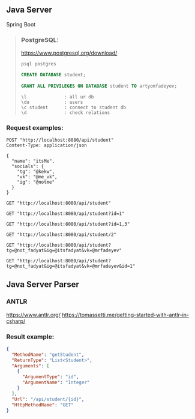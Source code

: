 ## Java Server

Spring Boot

> ### PostgreSQL:
> https://www.postgresql.org/download/
>
>
> ```bash
> psql postgres
> ```
>
>
> ```SQL
> CREATE DATABASE student;
>  
> GRANT ALL PRIVILEGES ON DATABASE student TO artyomfadeyev;
> ```
>
>
> ```
> \l              : all ur db
> \du             : users
> \c student      : connect to student db
> \d              : check relations
> ```

### Request examples:
```http
POST "http://localhost:8080/api/student"
Content-Type: application/json

{
  "name": "itsMe",
  "socials": {
    "tg": "@kekw",
    "vk": "@me_vk",
    "ig": "@notme"
  }
}
```

```http
GET "http://localhost:8080/api/student"
```
```http
GET "http://localhost:8080/api/student?id=1"
```
```http
GET "http://localhost:8080/api/student?id=1,3"
```
```http
GET "http://localhost:8080/api/student/2"
```
```http
GET "http://localhost:8080/api/student?tg=@not_fadyat&ig=@itsfadyat&vk=@mrfadeyev"
```
```http
GET "http://localhost:8080/api/student?tg=@not_fadyat&ig=@itsfadyat&vk=@mrfadeyev&id=1"
```

## Java Server Parser

### ANTLR
https://www.antlr.org/
https://tomassetti.me/getting-started-with-antlr-in-csharp/

### Result example:
```JSON
{
  "MethodName": "getStudent",
  "ReturnType": "List<Student>",
  "Arguments": [
    {
      "ArgumentType": "id",
      "ArgumentName": "Integer"
    }
  ],
  "Url": "/api/student/{id}",
  "HttpMethodName": "GET"
}
```

